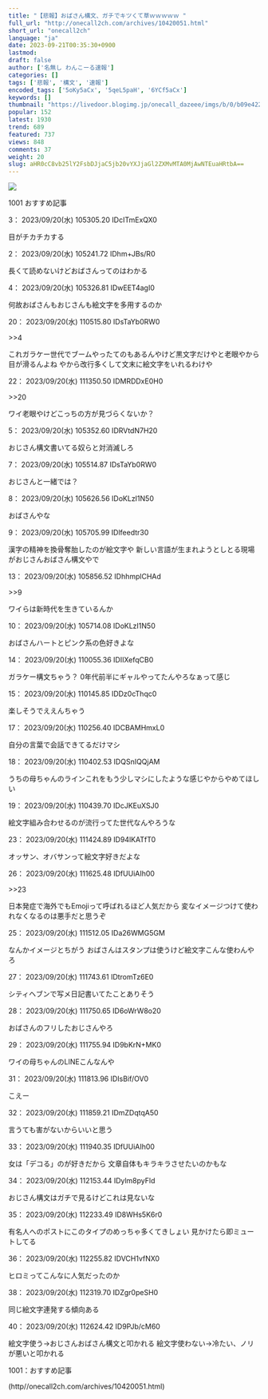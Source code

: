 ```yaml
---
title: "【悲報】おばさん構文、ガチでキツくて草ｗｗｗｗｗ "
full_url: "http://onecall2ch.com/archives/10420051.html"
short_url: "onecall2ch"
language: "ja"
date: 2023-09-21T00:35:30+0900
lastmod: 
draft: false
author: ['名無し わんこーる速報']
categories: []
tags: ['悲報', '構文', '速報']
encoded_tags: ['5oKy5aCx', '5qeL5paH', '6YCf5aCx']
keywords: []
thumbnail: "https://livedoor.blogimg.jp/onecall_dazeee/imgs/b/0/b09e4220-s.jpg"
popular: 152
latest: 1930
trend: 689
featured: 737
views: 848
comments: 37
weight: 20
slug: aHR0cC8vb25lY2FsbDJjaC5jb20vYXJjaGl2ZXMvMTA0MjAwNTEuaHRtbA==
---
```


![](https://livedoor.blogimg.jp/onecall_dazeee/imgs/b/0/b09e4220-s.jpg)

<div> <p class='name2'> 1001 おすすめ記事</p> <p class='name2'>3： 2023/09/20(水) 105305.20 IDcITmExQX0</p><p class='onecall'> 目がチカチカする </p> <p class='name2'>2： 2023/09/20(水) 105241.72 IDhm+JBs/R0</p><p class='onecall'> 長くて読めないけどおばさんってのはわかる </p> <p class='name2'>4： 2023/09/20(水) 105326.81 IDwEET4agI0</p><p class='onecall'> 何故おばさんもおじさんも絵文字を多用するのか </p> <p class='name2'>20： 2023/09/20(水) 110515.80 IDsTaYb0RW0</p><p class='onecall'> <p class='anchor'>>>4</p> これガラケー世代でブームやったてのもあるんやけど黒文字だけやと老眼やから目が滑るんよね やから改行多くして文末に絵文字をいれるわけや </p> <p class='name2'>22： 2023/09/20(水) 111350.50 IDMRDDxE0H0</p><p class='onecall'> <p class='anchor'>>>20</p> ワイ老眼やけどこっちの方が見づらくないか？ </p> <p class='name2'>5： 2023/09/20(水) 105352.60 IDRVtdN7H20</p><p class='onecall'> おじさん構文書いてる奴らと対消滅しろ </p> <p class='name2'>7： 2023/09/20(水) 105514.87 IDsTaYb0RW0</p><p class='onecall'> おじさんと一緒では？ </p> <p class='name2'>8： 2023/09/20(水) 105626.56 IDoKLzI1N50</p><p class='onecall'> おばさんやな </p> <p class='name2'>9： 2023/09/20(水) 105705.99 IDlfeedtr30</p><p class='onecall'> 漢字の精神を換骨奪胎したのが絵文字や 新しい言語が生まれようとしとる現場がおじさんおばさん構文やで </p> <p class='name2'>13： 2023/09/20(水) 105856.52 IDhhmplCHAd</p><p class='onecall'> <p class='anchor'>>>9</p> ワイらは新時代を生きているんか </p> <p class='name2'>10： 2023/09/20(水) 105714.08 IDoKLzI1N50</p><p class='onecall'> おばさんハートとピンク系の色好きよな </p> <p class='name2'>14： 2023/09/20(水) 110055.36 IDIIXefqCB0</p><p class='onecall'> ガラケー構文ちゃう？ 0年代前半にギャルやってたんやろなぁって感じ </p> <p class='name2'>15： 2023/09/20(水) 110145.85 IDDz0cThqc0</p><p class='onecall'> 楽しそうでええんちゃう </p> <p class='name2'>17： 2023/09/20(水) 110256.40 IDCBAMHmxL0</p><p class='onecall'> 自分の言葉で会話できてるだけマシ </p> <p class='name2'>18： 2023/09/20(水) 110402.53 IDQSnIQQjAM</p><p class='onecall'> うちの母ちゃんのラインこれをもう少しマシにしたような感じやからやめてほしい </p> <p class='name2'>19： 2023/09/20(水) 110439.70 IDcJKEuXSJ0</p><p class='onecall'> 絵文字組み合わせるのが流行ってた世代なんやろうな </p> <p class='name2'>23： 2023/09/20(水) 111424.89 ID94lKATfT0</p><p class='onecall'> オッサン、オバサンって絵文字好きだよな </p> <p class='name2'>26： 2023/09/20(水) 111625.48 IDfUUiAIh00</p><p class='onecall'> <p class='anchor'>>>23</p> 日本発症で海外でもEmojiって呼ばれるほど人気だから 変なイメージつけて使われなくなるのは悪手だと思うぞ </p> <p class='name2'>25： 2023/09/20(水) 111512.05 IDa26WMG5GM</p><p class='onecall'> なんかイメージとちがう おばさんはスタンプは使うけど絵文字こんな使わんやろ </p> <p class='name2'>27： 2023/09/20(水) 111743.61 IDtromTz6E0</p><p class='onecall'> シティヘブンで写メ日記書いてたことありそう </p> <p class='name2'>28： 2023/09/20(水) 111750.65 ID6oWrW8o20</p><p class='onecall'> おばさんのフリしたおじさんやろ </p> <p class='name2'>29： 2023/09/20(水) 111755.94 ID9bKrN+MK0</p><p class='onecall'> ワイの母ちゃんのLINEこんなんや </p> <p class='name2'>31： 2023/09/20(水) 111813.96 IDIsBif/OV0</p><p class='onecall'> こえー </p> <p class='name2'>32： 2023/09/20(水) 111859.21 IDmZDqtqA50</p><p class='onecall'> 言うても害がないからいいと思う </p> <p class='name2'>33： 2023/09/20(水) 111940.35 IDfUUiAIh00</p><p class='onecall'> 女は「デコる」のが好きだから 文章自体もキラキラさせたいのかもな </p> <p class='name2'>34： 2023/09/20(水) 112153.44 IDylm8pyFld</p><p class='onecall'> おじさん構文はガチで見るけどこれは見ないな </p> <p class='name2'>35： 2023/09/20(水) 112233.49 ID8WHs5K6r0</p><p class='onecall'> 有名人へのポストにこのタイプのめっちゃ多くてきしょい 見かけたら即ミュートしてる </p> <p class='name2'>36： 2023/09/20(水) 112255.82 IDVCH1vfNX0</p><p class='onecall'> ヒロミってこんなに人気だったのか </p> <p class='name2'>38： 2023/09/20(水) 112319.70 IDZgr0peSH0</p><p class='onecall'> 同じ絵文字連発する傾向ある </p> <p class='name2'>40： 2023/09/20(水) 112624.42 ID9PJb/cM60</p><p class='onecall'> 絵文字使う→おじさんおばさん構文と叩かれる 絵文字使わない→冷たい、ノリが悪いと叩かれる </p> <p class='name2'>1001：おすすめ記事</p> </div>

(http//onecall2ch.com/archives/10420051.html)
